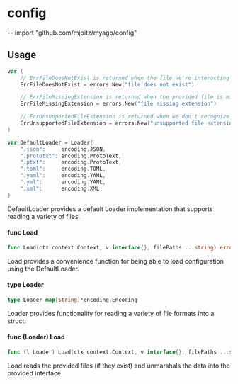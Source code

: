 # config
--
    import "github.com/mjpitz/myago/config"


## Usage

```go
var (
	// ErrFileDoesNotExist is returned when the file we're interacting with does not exist.
	ErrFileDoesNotExist = errors.New("file does not exist")

	// ErrFileMissingExtension is returned when the provided file is missing an extension.
	ErrFileMissingExtension = errors.New("file missing extension")

	// ErrUnsupportedFileExtension is returned when we don't recognize a given file extension.
	ErrUnsupportedFileExtension = errors.New("unsupported file extension")
)
```

```go
var DefaultLoader = Loader{
	".json":     encoding.JSON,
	".prototxt": encoding.ProtoText,
	".ptxt":     encoding.ProtoText,
	".toml":     encoding.TOML,
	".yaml":     encoding.YAML,
	".yml":      encoding.YAML,
	".xml":      encoding.XML,
}
```
DefaultLoader provides a default Loader implementation that supports reading a
variety of files.

#### func  Load

```go
func Load(ctx context.Context, v interface{}, filePaths ...string) error
```
Load provides a convenience function for being able to load configuration using
the DefaultLoader.

#### type Loader

```go
type Loader map[string]*encoding.Encoding
```

Loader provides functionality for reading a variety of file formats into a
struct.

#### func (Loader) Load

```go
func (l Loader) Load(ctx context.Context, v interface{}, filePaths ...string) error
```
Load reads the provided files (if they exist) and unmarshals the data into the
provided interface.
